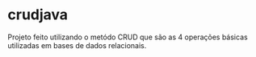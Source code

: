 # crudjava

Projeto feito utilizando o metódo CRUD que são as 4 operações básicas utilizadas em bases de dados relacionais.
